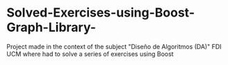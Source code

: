 # Solved-Exercises-using-Boost-Graph-Library-
Project made in the context of the subject "Diseño de Algoritmos (DA)" FDI UCM where had to solve a series of exercises using Boost 

